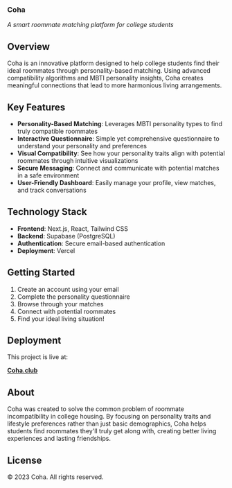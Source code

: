 ### Coha

*A smart roommate matching platform for college students*

## Overview

Coha is an innovative platform designed to help college students find their ideal roommates through personality-based matching. Using advanced compatibility algorithms and MBTI personality insights, Coha creates meaningful connections that lead to more harmonious living arrangements.

## Key Features

- **Personality-Based Matching**: Leverages MBTI personality types to find truly compatible roommates
- **Interactive Questionnaire**: Simple yet comprehensive questionnaire to understand your personality and preferences
- **Visual Compatibility**: See how your personality traits align with potential roommates through intuitive visualizations
- **Secure Messaging**: Connect and communicate with potential matches in a safe environment
- **User-Friendly Dashboard**: Easily manage your profile, view matches, and track conversations

## Technology Stack

- **Frontend**: Next.js, React, Tailwind CSS
- **Backend**: Supabase (PostgreSQL)
- **Authentication**: Secure email-based authentication
- **Deployment**: Vercel

## Getting Started

1. Create an account using your email
2. Complete the personality questionnaire
3. Browse through your matches
4. Connect with potential roommates
5. Find your ideal living situation!

## Deployment

This project is live at:

**[Coha.club](https://coha.club/)**

## About

Coha was created to solve the common problem of roommate incompatibility in college housing. By focusing on personality traits and lifestyle preferences rather than just basic demographics, Coha helps students find roommates they'll truly get along with, creating better living experiences and lasting friendships.

## License

© 2023 Coha. All rights reserved.
